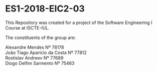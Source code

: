 # ES1-2018-EIC2-03

This Repository was created for a project of the Software Engineering I Course at ISCTE-IUL.  
  
The constituents of the group are:  
  
Alexandre Mendes Nº 78178  
João Tiago Aparício da Costa Nº 77812  
Rostislav Andreev Nº 77689  
Diogo Delfim Sarmento Nº 75463 
  
  
